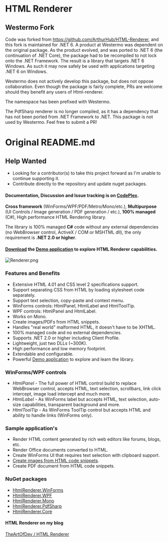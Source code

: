 HTML Renderer
=============

## Westermo Fork
Code was forked from https://github.com/ArthurHub/HTML-Renderer, and this fork is maintained for .NET 6. A product at Westermo was dependent on the original package. As the product evolved, and was ported
to .NET 6 (the continuation of .NET Core), the package had to be recompiled to not lock onto the .NET Framework. The result is a library that targets .NET 6 Windows. As such it may now safely be used
with applications targeting .NET 6 on Windows.

Westermo does not actively develop this package, but does not oppose collaboration. Even though the package is fairly complete, PRs are welcome should they benefit any users of Html-renderer.

The namespace has been prefixed with Westermo.

The PdfSharp renderer is no longer compiled, as it has a dependency that has not been ported from .NET Framework to .NET. This package is not used by Westermo. Feel free to submit a PR!

# Original README.md
## Help Wanted
* Looking for a contributor(s) to take this project forward as I'm unable to continue supporting it.
* Contribute directly to the repository and update nuget packages.

#### Documentation, Discussion and Issue tracking is on [CodePlex](https://htmlrenderer.codeplex.com/).

**Cross framework** (WinForms/WPF/PDF/Metro/Mono/etc.), **Multipurpose** (UI Controls / Image generation / PDF generation / etc.), **100% managed** (C#), High performance HTML Rendering library.

The library is 100% managed **C#** code without any external dependencies (no WebBrowser control, ActiveX / COM or MSHTML dll), the only requirement is **.NET 2.0 or higher**.

#### [Download](https://htmlrenderer.codeplex.com/releases/) the [Demo application](https://htmlrenderer.codeplex.com/wikipage?title=Demo%20application&referringTitle=Home) to explore HTML Renderer capabilities.

![Renderer.png](https://raw.githubusercontent.com/ArthurHub/HTML-Renderer/master/Art/demo_winforms.png)

### Features and Benefits
* Extensive HTML 4.01 and CSS level 2 specifications support.
* Support separating CSS from HTML by loading stylesheet code separately.
* Support text selection, copy-paste and context menu.
* WinForms controls: HtmlPanel, HtmlLabel and HtmlToolTip.
* WPF controls: HtmlPanel and HtmlLabel.
* Works on Mono.
* Create images/PDFs from HTML snippets.
* Handles "real world" malformed HTML, it doesn't have to be XHTML.
* 100% managed code and no external dependencies.
* Supports .NET 2.0 or higher including Client Profile.
* Lightweight, just two DLLs (~300K).
* High performance and low memory footprint.
* Extendable and configurable.
* Powerful [Demo application](https://htmlrenderer.codeplex.com/wikipage?title=Demo%20application&referringTitle=Home) to explore and learn the library.

### WinForms/WPF controls
* *HtmlPanel* - The full power of HTML control build to replace WebBrowser control, accepts HTML, text selection, scrollbars, link click intercept, image load intercept and much more.
* *HtmlLabel* - As WinForms label but accepts HTML, text selection, auto-size capabilities, transparent background and more.
* *HtmlToolTip* - As WinForms ToolTip control but accepts HTML and ability to handle links (WinForms only).

### Sample application's
* Render HTML content generated by rich web editors like forums, blogs, etc.
* Render Office documents converted to HTML.
* Create WinForms UI that requires text selection with clipboard support.
* [Create images from HTML code snippets](https://htmlrenderer.codeplex.com/wikipage?title=Image%20generation&referringTitle=Home).
* Create PDF document from HTML code snippets.

### NuGet packages
* [HtmlRenderer.WinForms](https://www.nuget.org/packages/HtmlRenderer.WinForms)
* [HtmlRenderer.WPF](https://www.nuget.org/packages/HtmlRenderer.WPF)
* [HtmlRenderer.Mono](https://www.nuget.org/packages/HtmlRenderer.Mono)
* [HtmlRenderer.PdfSharp](https://www.nuget.org/packages/HtmlRenderer.PdfSharp)
* [HtmlRenderer.Core](https://www.nuget.org/packages/HtmlRenderer.Core)

#### HTML Renderer on my blog
[TheArtOfDev / HTML Renderer](http://theartofdev.com/html-renderer/)
